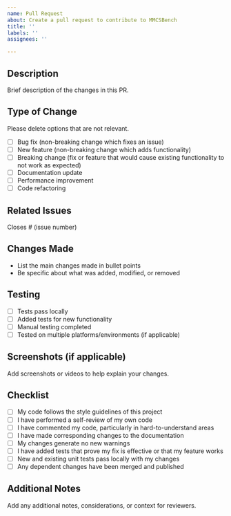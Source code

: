 ```yaml
---
name: Pull Request
about: Create a pull request to contribute to MMCSBench
title: ''
labels: ''
assignees: ''

---
```


## Description
Brief description of the changes in this PR.

## Type of Change
Please delete options that are not relevant.

- [ ] Bug fix (non-breaking change which fixes an issue)
- [ ] New feature (non-breaking change which adds functionality)
- [ ] Breaking change (fix or feature that would cause existing functionality to not work as expected)
- [ ] Documentation update
- [ ] Performance improvement
- [ ] Code refactoring

## Related Issues
Closes # (issue number)

## Changes Made
- List the main changes made in bullet points
- Be specific about what was added, modified, or removed

## Testing
- [ ] Tests pass locally
- [ ] Added tests for new functionality
- [ ] Manual testing completed
- [ ] Tested on multiple platforms/environments (if applicable)

## Screenshots (if applicable)
Add screenshots or videos to help explain your changes.

## Checklist
- [ ] My code follows the style guidelines of this project
- [ ] I have performed a self-review of my own code
- [ ] I have commented my code, particularly in hard-to-understand areas
- [ ] I have made corresponding changes to the documentation
- [ ] My changes generate no new warnings
- [ ] I have added tests that prove my fix is effective or that my feature works
- [ ] New and existing unit tests pass locally with my changes
- [ ] Any dependent changes have been merged and published

## Additional Notes
Add any additional notes, considerations, or context for reviewers.